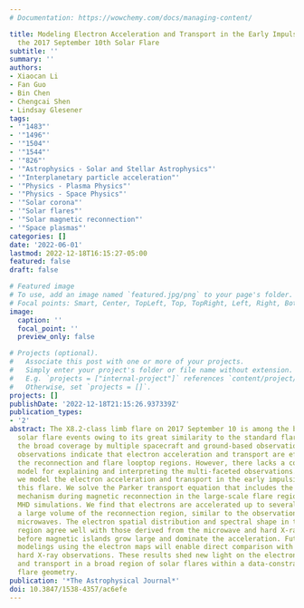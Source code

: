 ```yaml
---
# Documentation: https://wowchemy.com/docs/managing-content/

title: Modeling Electron Acceleration and Transport in the Early Impulsive Phase of
  the 2017 September 10th Solar Flare
subtitle: ''
summary: ''
authors:
- Xiaocan Li
- Fan Guo
- Bin Chen
- Chengcai Shen
- Lindsay Glesener
tags:
- '"1483"'
- '"1496"'
- '"1504"'
- '"1544"'
- '"826"'
- '"Astrophysics - Solar and Stellar Astrophysics"'
- '"Interplanetary particle acceleration"'
- '"Physics - Plasma Physics"'
- '"Physics - Space Physics"'
- '"Solar corona"'
- '"Solar flares"'
- '"Solar magnetic reconnection"'
- '"Space plasmas"'
categories: []
date: '2022-06-01'
lastmod: 2022-12-18T16:15:27-05:00
featured: false
draft: false

# Featured image
# To use, add an image named `featured.jpg/png` to your page's folder.
# Focal points: Smart, Center, TopLeft, Top, TopRight, Left, Right, BottomLeft, Bottom, BottomRight.
image:
  caption: ''
  focal_point: ''
  preview_only: false

# Projects (optional).
#   Associate this post with one or more of your projects.
#   Simply enter your project's folder or file name without extension.
#   E.g. `projects = ["internal-project"]` references `content/project/deep-learning/index.md`.
#   Otherwise, set `projects = []`.
projects: []
publishDate: '2022-12-18T21:15:26.937339Z'
publication_types:
- '2'
abstract: The X8.2-class limb flare on 2017 September 10 is among the best studied
  solar flare events owing to its great similarity to the standard flare model and
  the broad coverage by multiple spacecraft and ground-based observations. These multiwavelength
  observations indicate that electron acceleration and transport are efficient in
  the reconnection and flare looptop regions. However, there lacks a comprehensive
  model for explaining and interpreting the multi-faceted observations. In this work,
  we model the electron acceleration and transport in the early impulsive phase of
  this flare. We solve the Parker transport equation that includes the primary acceleration
  mechanism during magnetic reconnection in the large-scale flare region modeled by
  MHD simulations. We find that electrons are accelerated up to several MeV and fill
  a large volume of the reconnection region, similar to the observations shown in
  microwaves. The electron spatial distribution and spectral shape in the looptop
  region agree well with those derived from the microwave and hard X-ray emissions
  before magnetic islands grow large and dominate the acceleration. Future emission
  modelings using the electron maps will enable direct comparison with microwave and
  hard X-ray observations. These results shed new light on the electron acceleration
  and transport in a broad region of solar flares within a data-constrained realistic
  flare geometry.
publication: '*The Astrophysical Journal*'
doi: 10.3847/1538-4357/ac6efe
---
```

